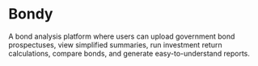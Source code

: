 # Bondy
A bond analysis platform where users can upload government bond prospectuses, view simplified summaries, run investment return calculations, compare bonds, and generate easy-to-understand reports.
